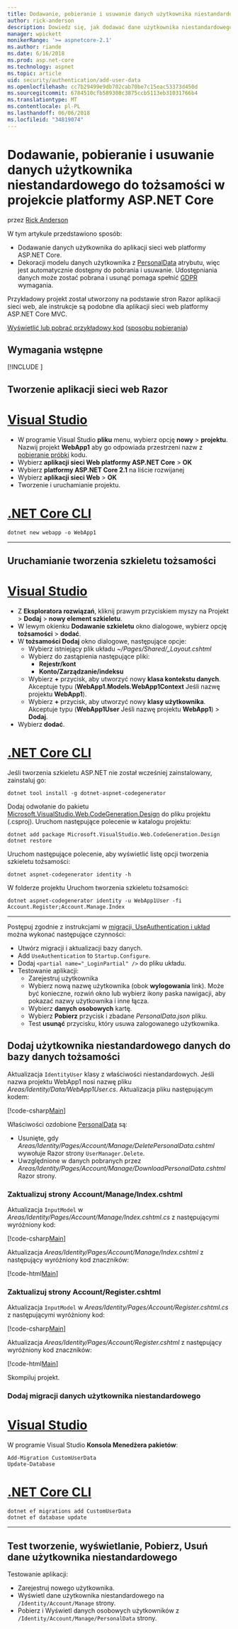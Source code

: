 ```yaml
---
title: Dodawanie, pobieranie i usuwanie danych użytkownika niestandardowego do tożsamości w projekcie platformy ASP.NET Core
author: rick-anderson
description: Dowiedz się, jak dodawać dane użytkownika niestandardowego do tożsamości w projekcie platformy ASP.NET Core. Usuń dane na GDPR.
manager: wpickett
monikerRange: '>= aspnetcore-2.1'
ms.author: riande
ms.date: 6/16/2018
ms.prod: asp.net-core
ms.technology: aspnet
ms.topic: article
uid: security/authentication/add-user-data
ms.openlocfilehash: cc7b29499e9db702cab70be7c15eac53373d450d
ms.sourcegitcommit: 6784510cfb589308c3875ccb5113eb31031766b4
ms.translationtype: MT
ms.contentlocale: pl-PL
ms.lasthandoff: 06/06/2018
ms.locfileid: "34819074"
---
```

# <a name="add-download-and-delete-custom-user-data-to-identity-in-an-aspnet-core-project"></a>Dodawanie, pobieranie i usuwanie danych użytkownika niestandardowego do tożsamości w projekcie platformy ASP.NET Core

przez [Rick Anderson](https://twitter.com/RickAndMSFT)

W tym artykule przedstawiono sposób:

* Dodawanie danych użytkownika do aplikacji sieci web platformy ASP.NET Core.
* Dekoracji modelu danych użytkownika z [PersonalData](/dotnet/api/microsoft.aspnetcore.identity.personaldataattribute?view=aspnetcore-2.1) atrybutu, więc jest automatycznie dostępny do pobrania i usuwanie. Udostępniania danych może zostać pobrana i usunąć pomaga spełnić [GDPR](xref:security/gdpr) wymagania.

Przykładowy projekt został utworzony na podstawie stron Razor aplikacji sieci web, ale instrukcje są podobne dla aplikacji sieci web platformy ASP.NET Core MVC.

[Wyświetlić lub pobrać przykładowy kod](https://github.com/aspnet/Docs/tree/live/aspnetcore/security/authentication/add-user-data/sample) ([sposobu pobierania](xref:tutorials/index#how-to-download-a-sample))

## <a name="prerequisites"></a>Wymagania wstępne

[!INCLUDE [](~/includes/2.1-SDK.md)]

## <a name="create-a-razor-web-app"></a>Tworzenie aplikacji sieci web Razor

# <a name="visual-studiotabvisual-studio"></a>[Visual Studio](#tab/visual-studio)

* W programie Visual Studio **pliku** menu, wybierz opcję **nowy** > **projektu**. Nazwij projekt **WebApp1** aby go odpowiada przestrzeni nazw z [pobieranie próbki](https://github.com/aspnet/Docs/tree/live/aspnetcore/security/authentication/add-user-data/sample) kodu.
* Wybierz **aplikacji sieci Web platformy ASP.NET Core** > **OK**
* Wybierz **platformy ASP.NET Core 2.1** na liście rozwijanej
* Wybierz **aplikacji sieci Web**  > **OK**
* Tworzenie i uruchamianie projektu.

# <a name="net-core-clitabnetcore-cli"></a>[.NET Core CLI](#tab/netcore-cli)

```cli
dotnet new webapp -o WebApp1
```

------

## <a name="run-the-identity-scaffolder"></a>Uruchamianie tworzenia szkieletu tożsamości

# <a name="visual-studiotabvisual-studio"></a>[Visual Studio](#tab/visual-studio)

* Z **Eksploratora rozwiązań**, kliknij prawym przyciskiem myszy na Projekt > **Dodaj** > **nowy element szkieletu**.
* W lewym okienku **Dodawanie szkieletu** okno dialogowe, wybierz opcję **tożsamości** > **dodać**.
* W **tożsamości Dodaj** okno dialogowe, następujące opcje:
  * Wybierz istniejący plik układu *~/Pages/Shared/_Layout.cshtml*
  * Wybierz do zastąpienia następujące pliki:
    * **Rejestr/kont**
    * **Konto/Zarządzanie/indeksu**
  * Wybierz **+** przycisk, aby utworzyć nowy **klasa kontekstu danych**. Akceptuje typu (**WebApp1.Models.WebApp1Context** Jeśli nazwę projektu **WebApp1**).
  * Wybierz **+** przycisk, aby utworzyć nowy **klasy użytkownika**. Akceptuje typu (**WebApp1User** Jeśli nazwę projektu **WebApp1**) > **Dodaj**.
* Wybierz **dodać**.

# <a name="net-core-clitabnetcore-cli"></a>[.NET Core CLI](#tab/netcore-cli)

Jeśli tworzenia szkieletu ASP.NET nie został wcześniej zainstalowany, zainstaluj go:

```cli
dotnet tool install -g dotnet-aspnet-codegenerator
```

Dodaj odwołanie do pakietu [Microsoft.VisualStudio.Web.CodeGeneration.Design](https://www.nuget.org/packages/Microsoft.VisualStudio.Web.CodeGeneration.Design/) do pliku projektu (.csproj). Uruchom następujące polecenie w katalogu projektu:

```cli
dotnet add package Microsoft.VisualStudio.Web.CodeGeneration.Design
dotnet restore
```

Uruchom następujące polecenie, aby wyświetlić listę opcji tworzenia szkieletu tożsamości:

```cli
dotnet aspnet-codegenerator identity -h
```

W folderze projektu Uruchom tworzenia szkieletu tożsamości:

```cli
dotnet aspnet-codegenerator identity -u WebApp1User -fi Account.Register;Account.Manage.Index
```

-------------

Postępuj zgodnie z instrukcjami w [migracji, UseAuthentication i układ](xref:security/authentication/scaffold-identity#efm) można wykonać następujące czynności:

* Utwórz migracji i aktualizacji bazy danych.
* Add `UseAuthentication` to `Startup.Configure`.
* Dodaj `<partial name="_LoginPartial" />` do pliku układu.
* Testowanie aplikacji:
  * Zarejestruj użytkownika
  * Wybierz nową nazwę użytkownika (obok **wylogowania** link). Może być konieczne, rozwiń okno lub wybierz ikony paska nawigacji, aby pokazać nazwy użytkownika i inne łącza.
  * Wybierz **danych osobowych** kartę.
  * Wybierz **Pobierz** przycisk i zbadane *PersonalData.json* pliku.
  * Test **usunąć** przycisku, który usuwa zalogowanego użytkownika.

## <a name="add-custom-user-data-to-the-identity-db"></a>Dodaj użytkownika niestandardowego danych do bazy danych tożsamości

Aktualizacja `IdentityUser` klasy z właściwości niestandardowych. Jeśli nazwa projektu WebApp1 nosi nazwę pliku *Areas/Identity/Data/WebApp1User.cs*. Aktualizacja pliku następującym kodem:

[!code-csharp[Main](add-user-data/sample/Areas/Identity/Data/WebApp1User.cs)]

Właściwości ozdobione [PersonalData](/dotnet/api/microsoft.aspnetcore.identity.personaldataattribute?view=aspnetcore-2.1) są:

* Usunięte, gdy *Areas/Identity/Pages/Account/Manage/DeletePersonalData.cshtml* wywołuje Razor strony `UserManager.Delete`.
* Uwzględnione w danych pobranych przez *Areas/Identity/Pages/Account/Manage/DownloadPersonalData.cshtml* Razor strony.

### <a name="update-the-accountmanageindexcshtml-page"></a>Zaktualizuj strony Account/Manage/Index.cshtml

Aktualizacja `InputModel` w *Areas/Identity/Pages/Account/Manage/Index.cshtml.cs* z następującymi wyróżniony kod:

[!code-csharp[Main](add-user-data/sample/Areas/Identity/Pages/Account/Manage/Index.cshtml.cs?name=snippet&highlight=28-36,63-64,87-95)]

Aktualizacja *Areas/Identity/Pages/Account/Manage/Index.cshtml* z następujący wyróżniony kod znaczników:

[!code-html[Main](add-user-data/sample/Areas/Identity/Pages/Account/Manage/Index.cshtml?highlight=34-41)]

### <a name="update-the-accountregistercshtml-page"></a>Zaktualizuj strony Account/Register.cshtml

Aktualizacja `InputModel` w *Areas/Identity/Pages/Account/Register.cshtml.cs* z następującymi wyróżniony kod:

[!code-csharp[Main](add-user-data/sample/Areas/Identity/Pages/Account/Register.cshtml.cs?name=snippet&highlight=8-16,43,44)]

Aktualizacja *Areas/Identity/Pages/Account/Register.cshtml* z następujący wyróżniony kod znaczników:

[!code-html[Main](add-user-data/sample/Areas/Identity/Pages/Account/Register.cshtml?highlight=16-25)]

Skompiluj projekt.

### <a name="add-a-migration-for-the-custom-user-data"></a>Dodaj migracji danych użytkownika niestandardowego

# <a name="visual-studiotabvisual-studio"></a>[Visual Studio](#tab/visual-studio)

W programie Visual Studio **Konsola Menedżera pakietów**:

```PMC
Add-Migration CustomUserData
Update-Database
```

# <a name="net-core-clitabnetcore-cli"></a>[.NET Core CLI](#tab/netcore-cli)

```cli
dotnet ef migrations add CustomUserData
dotnet ef database update
```

------

## <a name="test-create-view-download-delete-custom-user-data"></a>Test tworzenie, wyświetlanie, Pobierz, Usuń dane użytkownika niestandardowego

Testowanie aplikacji:

* Zarejestruj nowego użytkownika.
* Wyświetl dane użytkownika niestandardowego na `/Identity/Account/Manage` strony.
* Pobierz i Wyświetl danych osobowych użytkowników z `/Identity/Account/Manage/PersonalData` strony.
